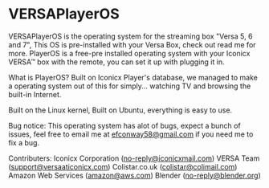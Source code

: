 # VERSAPlayerOS
VERSAPlayerOS is the operating system for the streaming box "Versa 5, 6 and 7", This OS is pre-installed with your Versa Box, check out read me for more.
PlayerOS is a free-pre installed operating system with your Iconicx VERSA™ box with the remote, you can set it up with plugging it in.

What is PlayerOS?
Built on Iconicx Player's database, we managed to make a operating system out of this for simply... watching TV and browsing the built-in Internet.

Built on the Linux kernel, Built on Ubuntu, everything is easy to use.

Bug notice:
This operating system has alot of bugs, expect a bunch of issues, feel free to email me at efconway58@gmail.com if you need me to fix a bug.

Contributers:
Iconicx Corporation (no-reply@iconicxmail.com)
VERSA Team (support@versaaticonicx.com)
Colistar.co.uk (colistar@colimail.com)
Amazon Web Services (amazon@aws.com)
Blender (no-reply@blender.org)
